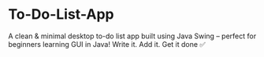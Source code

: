 # To-Do-List-App
A clean &amp; minimal desktop to-do list app built using Java Swing – perfect for beginners learning GUI in Java! Write it. Add it. Get it done ✅
